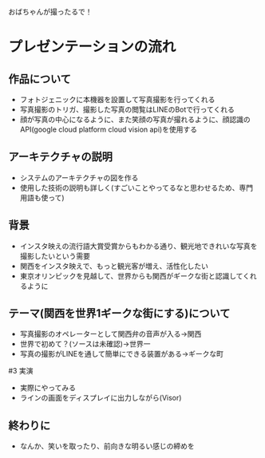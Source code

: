 おばちゃんが撮ったるで！
# プレゼンテーションの流れ

## 作品について
* フォトジェニックに本機器を設置して写真撮影を行ってくれる
* 写真撮影のトリガ、撮影した写真の閲覧はLINEのBotで行ってくれる
* 顔が写真の中心になるように、また笑顔の写真が撮れるように、顔認識のAPI(google cloud platform cloud vision api)を使用する

## アーキテクチャの説明
* システムのアーキテクチャの図を作る
* 使用した技術の説明も詳しく(すごいことやってるなと思わせるため、専門用語も使って)

## 背景
* インスタ映えの流行語大賞受賞からもわかる通り、観光地できれいな写真を撮影したいという需要
* 関西をインスタ映えで、もっと観光客が増え、活性化したい
* 東京オリンピックを見越して、世界からも関西がギークな街と認識してくれるように

## テーマ(関西を世界1ギークな街にする)について
* 写真撮影のオペレーターとして関西弁の音声が入る→関西
* 世界で初めて？(ソースは未確認)→世界一
* 写真の撮影がLINEを通して簡単にできる装置がある→ギークな町

#3 実演
* 実際にやってみる
* ラインの画面をディスプレイに出力しながら(Visor)

## 終わりに
* なんか、笑いを取ったり、前向きな明るい感じの締めを